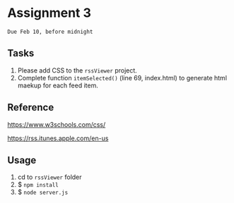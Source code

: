 # Assignment 3
`Due Feb 10, before midnight`

## Tasks

1. Please add CSS to the `rssViewer` project. 
2. Complete function `itemSelected()` (line 69, index.html) to generate html maekup for each feed item.

## Reference

https://www.w3schools.com/css/

https://rss.itunes.apple.com/en-us


## Usage

1. cd to `rssViewer` folder
2. $ `npm install`
3. $ `node server.js`



